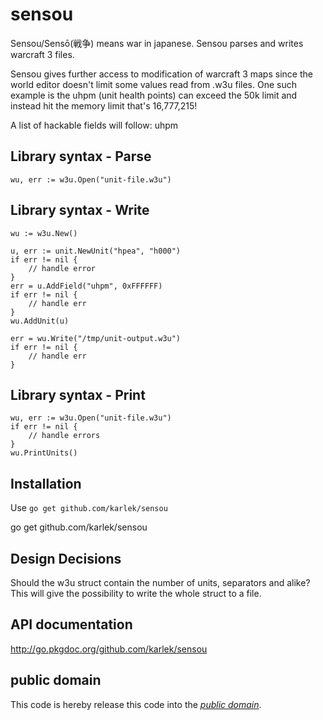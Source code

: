 sensou
======
Sensou/Sensō(戦争) means war in japanese. Sensou parses and writes warcraft 3 files.

Sensou gives further access to modification of warcraft 3 maps since the world editor doesn't limit some values read from .w3u files. One such example is the uhpm (unit health points) can exceed the 50k limit and instead hit the memory limit that's 16,777,215!

A list of hackable fields will follow:
uhpm

Library syntax - Parse
-------------

	wu, err := w3u.Open("unit-file.w3u")

Library syntax - Write
--------------

	wu := w3u.New()

	u, err := unit.NewUnit("hpea", "h000")
	if err != nil {
		// handle error
	}
	err = u.AddField("uhpm", 0xFFFFFF)
	if err != nil {
		// handle err
	}
	wu.AddUnit(u)

	err = wu.Write("/tmp/unit-output.w3u")
	if err != nil {
		// handle err
	}

Library syntax - Print
--------------

	wu, err := w3u.Open("unit-file.w3u")
	if err != nil {
		// handle errors
	}
	wu.PrintUnits()

Installation
------------
Use `go get github.com/karlek/sensou`

   go get github.com/karlek/sensou

Design Decisions
----------------
Should the w3u struct contain the number of units, separators and alike?
This will give the possibility to write the whole struct to a file.

API documentation
-----------------
http://go.pkgdoc.org/github.com/karlek/sensou

public domain
-------------
This code is hereby release this code into the *[public domain][]*.

[public domain]: https://creativecommons.org/publicdomain/zero/1.0/
